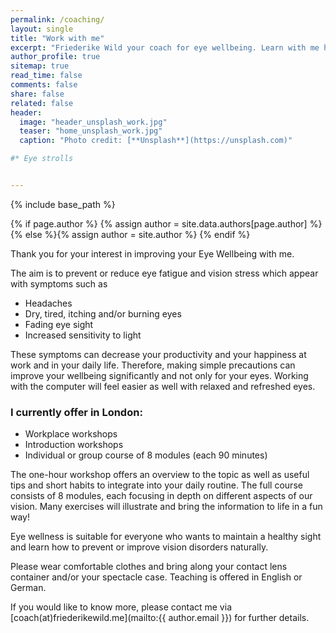 ```yaml
---
permalink: /coaching/
layout: single
title: "Work with me"
excerpt: "Friederike Wild your coach for eye wellbeing. Learn with me how to maintain a healthy sight, as well as to prevent and improve vision disorders naturally."
author_profile: true
sitemap: true
read_time: false
comments: false
share: false
related: false
header:
  image: "header_unsplash_work.jpg"
  teaser: "home_unsplash_work.jpg"
  caption: "Photo credit: [**Unsplash**](https://unsplash.com)"

#* Eye strolls


---
```


{% include base_path %}

{% if page.author %}
  {% assign author = site.data.authors[page.author] %}{% else %}{% assign author = site.author %}
{% endif %}


Thank you for your interest in improving your Eye Wellbeing with me.

The aim is to prevent or reduce eye fatigue and vision stress which appear with symptoms such as

* Headaches
* Dry, tired, itching and/or burning eyes
* Fading eye sight
* Increased sensitivity to light

These symptoms can decrease your productivity and your happiness at work and in your daily life. Therefore, making simple precautions can improve your wellbeing significantly and not only for your eyes. Working with the computer will feel easier as well with relaxed and refreshed eyes.


### I currently offer in London:

* Workplace workshops
* Introduction workshops
* Individual or group course of 8 modules (each 90 minutes)

The one-hour workshop offers an overview to the topic as well as useful tips and short habits to integrate into your daily routine.
The full course consists of 8 modules, each focusing in depth on different aspects of our vision. Many exercises will illustrate and bring the information to life in a fun way! 


Eye wellness is suitable for everyone who wants to maintain a healthy sight and learn how to prevent or improve vision disorders naturally. 

Please wear comfortable clothes and bring along your contact lens container and/or your spectacle case.
Teaching is offered in English or German.

If you would like to know more, please contact me via [coach(at)friederikewild.me](mailto:{{ author.email }}) for further details.
